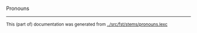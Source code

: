 Pronouns







* * *
<small>This (part of) documentation was generated from [../src/fst/stems/pronouns.lexc](http://github.com/giellalt/lang-mya/blob/main/../src/fst/stems/pronouns.lexc)</small>
